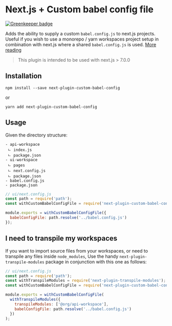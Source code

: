 # Next.js + Custom babel config file

[![Greenkeeper badge](https://badges.greenkeeper.io/josephluck/next-plugin-custom-babel-config.svg)](https://greenkeeper.io/)

Adds the ability to supply a custom `babel.config.js` to next.js projects. Useful if you wish to use a monorepo / yarn workspaces project setup in combination with next.js where a shared `babel.config.js` is used. [More reading](https://babeljs.io/docs/en/config-files#project-wide-configuration)

> This plugin is intended to be used with next.js > 7.0.0

## Installation

```
npm install --save next-plugin-custom-babel-config
```

or

```
yarn add next-plugin-custom-babel-config
```

## Usage

Given the directory structure:

```
- api-workspace
 ㄴ index.js
 ㄴ package.json
- ui-workspace
 ㄴ pages
 ㄴ next.config.js
 ㄴ package.json
- babel.config.js
- package.json
```

```js
// ui/next.config.js
const path = require('path');
const withCustomBabelConfigFile = require('next-plugin-custom-babel-config');

module.exports = withCustomBabelConfigFile({
  babelConfigFile: path.resolve('../babel.config.js')
});
```

## I need to transpile my workspaces

If you want to import source files from your workspaces, or need to transpile any files inside `node_modules`, Use the handy `next-plugin-transpile-modules` package in conjunction with this one as follows:

```js
// ui/next.config.js
const path = require('path');
const withTranspileModules = require('next-plugin-transpile-modules');
const withCustomBabelConfigFile = require('next-plugin-custom-babel-config');

module.exports = withCustomBabelConfigFile(
  withTranspileModules({
    transpileModules: ['@org/api-workspace'],
    babelConfigFile: path.resolve('../babel.config.js')
  })
);
```
